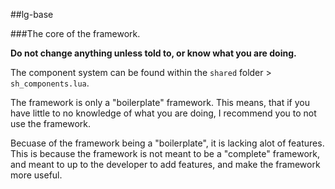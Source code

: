 ##lg-base

###The core of the framework.

**Do not change anything unless told to, or know what you are doing.**

The component system can be found within the `shared` folder > `sh_components.lua`.



The framework is only a "boilerplate" framework. This means, that if you have little to no knowledge of what you are doing, I recommend you to not use the framework.

Becuase of the framework being a "boilerplate", it is lacking alot of features.
This is because the framework is not meant to be a "complete" framework, and meant to up to the developer to add features, and make the framework more useful.